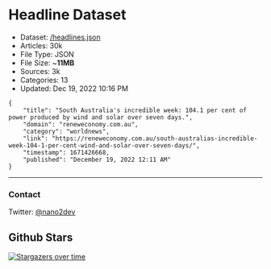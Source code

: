 # Headline Dataset

- Dataset: [/headlines.json](https://raw.githubusercontent.com/fwd/news/master/headlines.json) 
- Articles: 30k
- File Type: JSON
- File Size: ~**11MB**
- Sources: 3k
- Categories: 13
- Updated: Dec 19, 2022 10:16 PM

```
{
    "title": "South Australia's incredible week: 104.1 per cent of power produced by wind and solar over seven days.",
    "domain": "reneweconomy.com.au",
    "category": "worldnews",
    "link": "https://reneweconomy.com.au/south-australias-incredible-week-104-1-per-cent-wind-and-solar-over-seven-days/",
    "timestamp": 1671426668,
    "published": "December 19, 2022 12:11 AM"
}
```

---

### Contact 

Twitter: [@nano2dev](https://twitter.com/nano2dev)

## Github Stars

[![Stargazers over time](https://starchart.cc/fwd/news.svg)](https://starchart.cc/fwd/news)
